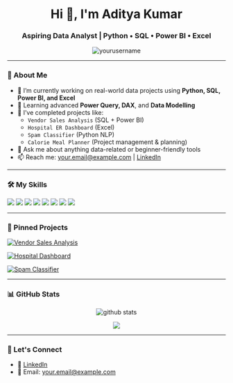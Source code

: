 <h1 align="center">Hi 👋, I'm Aditya Kumar</h1>
<h3 align="center">Aspiring Data Analyst | Python • SQL • Power BI • Excel</h3>

<p align="center">
  <img src="https://komarev.com/ghpvc/?username=yourusername&label=Profile%20views&color=0e75b6&style=flat" alt="yourusername" />
</p>

---

### 🌱 About Me

- 🔭 I’m currently working on real-world data projects using **Python, SQL, Power BI, and Excel**
- 🌱 Learning advanced **Power Query, DAX**, and **Data Modelling**
- 📘 I’ve completed projects like:
  - `Vendor Sales Analysis` (SQL + Power BI)
  - `Hospital ER Dashboard` (Excel)
  - `Spam Classifier` (Python NLP)
  - `Calorie Meal Planner` (Project management & planning)
- 💬 Ask me about anything data-related or beginner-friendly tools
- 📫 Reach me: your.email@example.com | [LinkedIn](https://linkedin.com/in/your-profile)

---

### 🛠️ My Skills

<p>
  <img src="https://img.shields.io/badge/-Python-3776AB?style=flat-square&logo=python&logoColor=white" />
  <img src="https://img.shields.io/badge/-SQL-4479A1?style=flat-square&logo=mysql&logoColor=white" />
  <img src="https://img.shields.io/badge/-Power%20BI-F2C811?style=flat-square&logo=powerbi&logoColor=black" />
  <img src="https://img.shields.io/badge/-Excel-217346?style=flat-square&logo=microsoft-excel&logoColor=white" />
  <img src="https://img.shields.io/badge/-Pandas-150458?style=flat-square&logo=pandas&logoColor=white" />
  <img src="https://img.shields.io/badge/-Matplotlib-11557C?style=flat-square&logo=matplotlib&logoColor=white" />
  <img src="https://img.shields.io/badge/-Seaborn-2F4F4F?style=flat-square&logo=python&logoColor=white" />
  <img src="https://img.shields.io/badge/-Git-F05032?style=flat-square&logo=git&logoColor=white" />
</p>

---

### 📌 Pinned Projects

<!-- Replace repo names with your actual repositories -->

[![Vendor Sales Analysis](https://github-readme-stats.vercel.app/api/pin/?username=yourusername&repo=vendor-sales-analysis&theme=default)](https://github.com/yourusername/vendor-sales-analysis)

[![Hospital Dashboard](https://github-readme-stats.vercel.app/api/pin/?username=yourusername&repo=hospital-dashboard&theme=default)](https://github.com/yourusername/hospital-dashboard)

[![Spam Classifier](https://github-readme-stats.vercel.app/api/pin/?username=yourusername&repo=spam-classifier&theme=default)](https://github.com/yourusername/spam-classifier)

---

### 📊 GitHub Stats

<p align="center">
  <img src="https://github-readme-stats.vercel.app/api?username=yourusername&show_icons=true&theme=radical" alt="github stats" />
</p>

<p align="center">
  <img src="https://github-readme-stats.vercel.app/api/top-langs/?username=yourusername&layout=compact&theme=radical" />
</p>

---

### 🤝 Let's Connect

- 💼 [LinkedIn](https://linkedin.com/in/your-profile)
- 💬 Email: your.email@example.com

